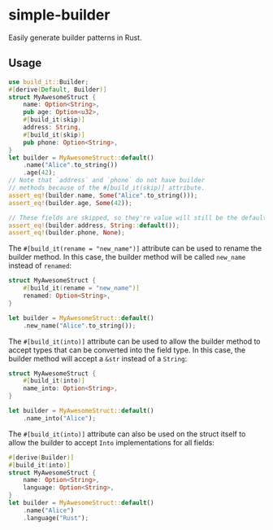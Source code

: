 # simple-builder

Easily generate builder patterns in Rust.

## Usage

```rust
use build_it::Builder;
#[derive(Default, Builder)]
struct MyAwesomeStruct {
    name: Option<String>,
    pub age: Option<u32>,
    #[build_it(skip)]
    address: String,
    #[build_it(skip)]
    pub phone: Option<String>,
}
let builder = MyAwesomeStruct::default()
    .name("Alice".to_string())
    .age(42);
// Note that `address` and `phone` do not have builder
// methods because of the #[build_it(skip)] attribute.
assert_eq!(builder.name, Some("Alice".to_string()));
assert_eq!(builder.age, Some(42));

// These fields are skipped, so they're value will still be the default value.
assert_eq!(builder.address, String::default());
assert_eq!(builder.phone, None);
```

The `#[build_it(rename = "new_name")]` attribute can be used to rename the builder
method. In this case, the builder method will be called `new_name` instead of `renamed`:
```rust
struct MyAwesomeStruct {
    #[build_it(rename = "new_name")]
    renamed: Option<String>,
}

let builder = MyAwesomeStruct::default()
    .new_name("Alice".to_string());
```

The `#[build_it(into)]` attribute can be used to allow the builder method to accept
types that can be converted into the field type. In this case, the builder method will
accept a `&str` instead of a `String`:
```rust
struct MyAwesomeStruct {
    #[build_it(into)]
    name_into: Option<String>,
}

let builder = MyAwesomeStruct::default()
    .name_into("Alice");
```

The `#[build_it(into)]` attribute can also be used on the struct itself to allow the
builder to accept `Into` implementations for all fields:
```rust
#[derive(Builder)]
#[build_it(into)]
struct MyAwesomeStruct {
    name: Option<String>,
    language: Option<String>,
}
let builder = MyAwesomeStruct::default()
    .name("Alice")
    .language("Rust");
```
